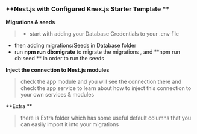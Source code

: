 ### **Nest.js with Configured Knex.js Starter Template **

**Migrations & seeds**

> - start with adding your Database Credentials to your .env file

- then adding migrations/Seeds in Database folder
- run **npm run db:migrate** to migrate the migrations , and **npm run db:seed ** in order to run the seeds

**Inject the connection to Nest.js modules**

> check the app module and you will see the connection there and check the app service to learn about how to inject this connection to your own services & modules

**Extra
**

> there is Extra folder which has some useful default columns that you can easily import it into your migrations
